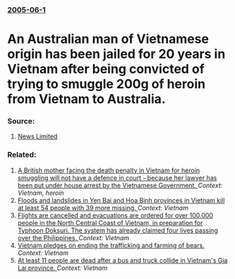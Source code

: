 ### [2005-06-1](/news/2005/06/1/index.md)

#  An Australian man of Vietnamese origin has been jailed for 20 years in Vietnam after being convicted of trying to smuggle 200g of heroin from Vietnam to Australia. 




### Source:

1. [News Limited](http://www.news.com.au/story/0,10117,15486568-2,00.html)

### Related:

1. [ A British mother facing the death penalty in Vietnam for heroin smuggling will not have a defence in court - because her lawyer has been put under house arrest by the Vietnamese Government. ](/news/2006/11/21/a-british-mother-facing-the-death-penalty-in-vietnam-for-heroin-smuggling-will-not-have-a-defence-in-court-because-her-lawyer-has-been-pu.md) _Context: Vietnam, heroin_
2. [Floods and landslides in Yen Bai and Hoa Binh provinces in Vietnam kill at least 54 people with 39 more missing. ](/news/2017/10/12/floods-and-landslides-in-yaan-ba-i-and-ha2a-ba-nh-provinces-in-vietnam-kill-at-least-54-people-with-39-more-missing.md) _Context: Vietnam_
3. [Flights are cancelled and evacuations are ordered for over 100,000 people in the North Central Coast of Vietnam, in preparation for Typhoon Doksuri. The system has already claimed four lives passing over the Philippines. ](/news/2017/09/14/flights-are-cancelled-and-evacuations-are-ordered-for-over-100-000-people-in-the-north-central-coast-of-vietnam-in-preparation-for-typhoon.md) _Context: Vietnam_
4. [Vietnam pledges on ending the trafficking and farming of bears. ](/news/2017/07/19/vietnam-pledges-on-ending-the-trafficking-and-farming-of-bears.md) _Context: Vietnam_
5. [At least 11 people are dead after a bus and truck collide in Vietnam's Gia Lai province. ](/news/2017/05/7/at-least-11-people-are-dead-after-a-bus-and-truck-collide-in-vietnam-s-gia-lai-province.md) _Context: Vietnam_

